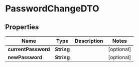 

# PasswordChangeDTO


## Properties

| Name | Type | Description | Notes |
|------------ | ------------- | ------------- | -------------|
|**currentPassword** | **String** |  |  [optional] |
|**newPassword** | **String** |  |  [optional] |



